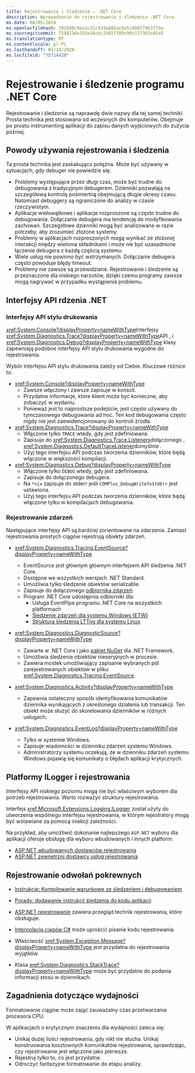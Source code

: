 ```yaml
---
title: Rejestrowanie i śledzenie — .NET Core
description: Wprowadzenie do rejestrowania i śledzenia .NET Core.
ms.date: 08/05/2019
ms.openlocfilehash: 392b88c9ea3c31c919a605ac0a5c886f7d63f79a
ms.sourcegitcommit: 7588136e355e10cbc2582f389c90c127363c02a5
ms.translationtype: MT
ms.contentlocale: pl-PL
ms.lasthandoff: 03/14/2020
ms.locfileid: "75714420"
---
```

# <a name="net-core-logging-and-tracing"></a>Rejestrowanie i śledzenie programu .NET Core

Rejestrowanie i śledzenie są naprawdę dwie nazwy dla tej samej techniki. Prosta technika jest stosowana od wczesnych dni komputerów. Obejmuje po prostu instrumenting aplikacji do zapisu danych wyjściowych do zużycia później.

## <a name="reasons-to-use-logging-and-tracing"></a>Powody używania rejestrowania i śledzenia

Ta prosta technika jest zaskakująco potężna. Może być używany w sytuacjach, gdy debuger nie powiedzie się:

- Problemy występujące przez długi czas, może być trudne do debugowania z tradycyjnym debugerem. Dzienniki pozwalają na szczegółową kontrolę pośmiertną obejmującą długie okresy czasu. Natomiast debuggery są ograniczone do analizy w czasie rzeczywistym.
- Aplikacje wielowątkowe i aplikacje rozproszone są często trudne do debugowania.  Dołączanie debugera ma tendencję do modyfikowania zachowań. Szczegółowe dzienniki mogą być analizowane w razie potrzeby, aby zrozumieć złożone systemy.
- Problemy w aplikacjach rozproszonych mogą wynikać ze złożonej interakcji między wieloma składnikami i może nie być uzasadnione łączenie debugera z każdą częścią systemu.
- Wiele usług nie powinno być wstrzymanych. Dołączanie debugera często powoduje błędy timeout.
- Problemy nie zawsze są przewidziane. Rejestrowanie i śledzenie są przeznaczone dla niskiego narzutów, dzięki czemu programy zawsze mogą nagrywać w przypadku wystąpienia problemu.

## <a name="net-core-apis"></a>Interfejsy API rdzenia .NET

### <a name="print-style-apis"></a>Interfejsy API stylu drukowania

<xref:System.Console?displayProperty=nameWithType>Interfejsy <xref:System.Diagnostics.Trace?displayProperty=nameWithType>API , i <xref:System.Diagnostics.Debug?displayProperty=nameWithType> klasy zapewniają podobne interfejsy API stylu drukowania wygodne do rejestrowania.

Wybór interfejsu API stylu drukowania zależy od Ciebie. Kluczowe różnice to:

- <xref:System.Console?displayProperty=nameWithType>
  - Zawsze włączony i zawsze zapisuje w konsoli.
  - Przydatne informacje, które klient może być konieczne, aby zobaczyć w wydaniu.
  - Ponieważ jest to najprostsze podejście, jest często używany do tymczasowego debugowania ad hoc. Ten kod debugowania często nigdy nie jest zaewidencjonowany do kontroli źródła.
- <xref:System.Diagnostics.Trace?displayProperty=nameWithType>
  - Włączone tylko `TRACE` wtedy, gdy jest zdefiniowana.
  - Zapisuje do <xref:System.Diagnostics.Trace.Listeners>dołączonego , <xref:System.Diagnostics.DefaultTraceListener>domyślnie .
  - Użyj tego interfejsu API podczas tworzenia dzienników, które będą włączone w większości kompilacji.
- <xref:System.Diagnostics.Debug?displayProperty=nameWithType>
  - Włączone tylko `DEBUG` wtedy, gdy jest zdefiniowana.
  - Zapisuje do dołączonego debugera.
  - Na `*nix` zapisuje do stderr jeśli `COMPlus_DebugWriteToStdErr` jest ustawiona.
  - Użyj tego interfejsu API podczas tworzenia dzienników, które będą włączone tylko w kompilacjach debugowania.

### <a name="logging-events"></a>Rejestrowanie zdarzeń

Następujące interfejsy API są bardziej zorientowane na zdarzenia. Zamiast rejestrowania prostych ciągów rejestrują obiekty zdarzeń.

- <xref:System.Diagnostics.Tracing.EventSource?displayProperty=nameWithType>
  - EventSource jest głównym głównym interfejsem API śledzenia .NET Core.
  - Dostępne we wszystkich wersjach .NET Standard.
  - Umożliwia tylko śledzenie obiektów serializable.
  - Zapisuje do dołączonego [odbiornika zdarzeń](xref:System.Diagnostics.Tracing.EventListener).
  - Program .NET Core udostępnia odbiorniki dla:
    - Usługa EventPipe programu .NET Core na wszystkich platformach
    - [Śledzenie zdarzeń dla systemu Windows (ETW)](/windows/win32/etw/event-tracing-portal)
    - [Struktura śledzenia LTTng dla systemu Linux](https://lttng.org/)

- <xref:System.Diagnostics.DiagnosticSource?displayProperty=nameWithType>
  - Zawarte w .NET Core i jako [pakiet NuGet](https://www.nuget.org/packages/System.Diagnostics.DiagnosticSource) dla .NET Framework.
  - Umożliwia śledzenie obiektów nieseryjnych w procesie.
  - Zawiera mostek umożliwiający zapisanie wybranych pól zarejestrowanych obiektów w pliku <xref:System.Diagnostics.Tracing.EventSource>.

- <xref:System.Diagnostics.Activity?displayProperty=nameWithType>
  - Zapewnia ostateczny sposób identyfikowania komunikatów dziennika wynikających z określonego działania lub transakcji. Ten obiekt może służyć do skorelowania dzienników w różnych usługach.

- <xref:System.Diagnostics.EventLog?displayProperty=nameWithType>
  - Tylko w systemie Windows.
  - Zapisuje wiadomości w dzienniku zdarzeń systemu Windows.
  - Administratorzy systemu oczekują, że w dzienniku zdarzeń systemu Windows pojawią się komunikaty o błędach aplikacji krytycznych.

## <a name="ilogger-and-logging-frameworks"></a>Platformy ILogger i rejestrowania

Interfejsy API niskiego poziomu mogą nie być właściwym wyborem dla potrzeb rejestrowania. Warto rozważyć struktury rejestrowania.

Interfejs <xref:Microsoft.Extensions.Logging.ILogger> został użyty do utworzenia wspólnego interfejsu rejestrowania, w którym rejestratory mogą być wstawiane za pomocą iniekcji zależności.

Na przykład, aby umożliwić dokonanie najlepszego `ASP.NET` wyboru dla aplikacji oferuje obsługę dla wyboru wbudowanych i innych platform:

- [ASP.NET wbudowanych dostawców rejestrowania](/aspnet/core/fundamentals/logging/#built-in-logging-providers)
- [ASP.NET zewnętrzni dostawcy usług rejestrowania](/aspnet/core/fundamentals/logging/#third-party-logging-providers)

## <a name="logging-related-references"></a>Rejestrowanie odwołań pokrewnych

- [Instrukcje: Kompilowanie warunkowe ze śledzeniem i debugowaniem](../../framework/debug-trace-profile/how-to-compile-conditionally-with-trace-and-debug.md)

- [Porady: dodawanie instrukcji śledzenia do kodu aplikacji](../../framework/debug-trace-profile/how-to-add-trace-statements-to-application-code.md)

- [ASP.NET rejestrowanie](/aspnet/core/fundamentals/logging) zawiera przegląd technik rejestrowania, które obsługuje.

- [Interpolacja ciągów C#](../../csharp/language-reference/tokens/interpolated.md) może uprościć pisanie kodu rejestrowania.

- Właściwość <xref:System.Exception.Message?displayProperty=nameWithType> jest przydatna do rejestrowania wyjątków.

- Klasa <xref:System.Diagnostics.StackTrace?displayProperty=nameWithType> może być przydatne do podania informacji stosu w dziennikach.

## <a name="performance-considerations"></a>Zagadnienia dotyczące wydajności

Formatowanie ciągów może zająć zauważalny czas przetwarzania procesora CPU.

W aplikacjach o krytycznym znaczeniu dla wydajności zaleca się:

- Unikaj dużej ilości rejestrowania, gdy nikt nie słucha. Unikaj konstruowania kosztownych komunikatów rejestrowania, sprawdzając, czy rejestrowanie jest włączone jako pierwsze.
- Rejestruj tylko to, co jest przydatne.
- Odroczyć fantazyjne formatowanie do etapu analizy.
